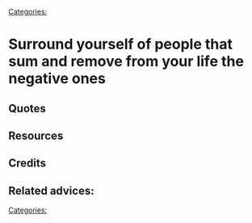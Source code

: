 [Categories:](../Categories/index.md)
# Surround yourself of people that sum and remove from your life the negative ones

## Quotes

## Resources

## Credits

## Related advices:


[Categories:](../Categories/index.md)